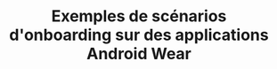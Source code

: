 ---
layout: inspirer-parcours-apps-android-wear_index
title: Exemples de scénarios d'onboarding sur des applications Android Wear
tags: parcours-apps-android-wear-onboarding
permalink: /inspiration/parcours-apps/android-wear/onboarding/
intro: Adding sketching to the design process is a great way to amplify software and hardware tools. Sketching provides a unique space that can help you think differently, generate a variety of ideas quickly, explore alternatives with less risk, and encourage constructive discussions with colleagues and clients.
text-twtr: En train d'explorer la sélection de scénarios d'onboarding sur des applications Android Wear by @MagDuWebdesign
current_nav: all
---